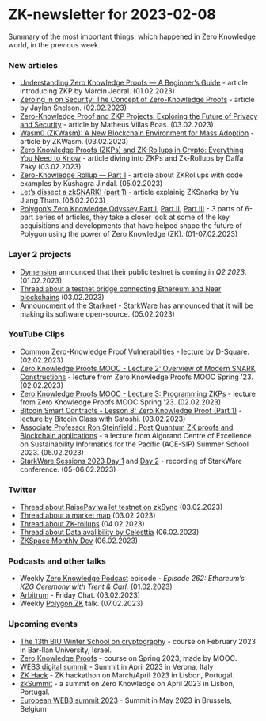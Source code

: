 # ZK-newsletter for 2023-02-08
Summary of the most important things, which happened in Zero Knowledge world, in the previous week.

### New articles
* [Understanding Zero Knowledge Proofs — A Beginner’s Guide](https://medium.com/@info.marcinjedral/understanding-zero-knowledge-proofs-a-beginners-guide-a78bc5bf5644) - article introducing ZKP by Marcin Jedral. (01.02.2023) 
* [Zeroing in on Security: The Concept of Zero-Knowledge Proofs](https://jaylanthedev.medium.com/zeroing-in-on-security-the-concept-of-zero-knowledge-proofs-ac67c3cb9825) - article by Jaylan Snelson. (02.02.2023)
* [Zero-Knowledge Proof and ZKP Projects: Exploring the Future of Privacy and Security](https://earlyminter.com/zero-knowledge-proof-and-zkp-projects-exploring-the-future-of-privacy-and-security/) - article by Matheus Villas Boas. (03.02.2023)
* [Wasm0 (ZKWasm): A New Blockchain Environment for Mass Adoption](https://medium.com/@0xwasm/wasm0-zkwasm-a-new-blockchain-environment-for-mass-adoption-15aab385a7ee) - article by ZKWasm. (03.02.2023)
* [Zero Knowledge Proofs (ZKPs) and ZK-Rollups in Crypto: Everything You Need to Know](https://fxdailyreport.com/zero-knowledge-proofs-zkps-zk-rollups/) - article diving into ZKPs and Zk-Rollups by Daffa Zaky (03.02.2023)
* [Zero-Knowledge Rollup — Part 1](https://medium.com/integraate/zero-knowledge-rollup-part-1-7584327e19d) - article about ZKRollups with code examples by Kushagra Jindal. (05.02.2023)
* [Let’s dissect a zkSNARK! (part 1)](https://medium.com/@yujiangtham/lets-dissect-a-zksnark-part-1-a82fc092f58a) - article explainig ZKSnarks by Yu Jiang Tham. (06.02.2023)
* [Polygon’s Zero Knowledge Odyssey Part I](https://medium.com/@sanilshah1999/polygons-zero-knowledge-odyssey-part-1-6-3abb67cb5da8), [Part II](https://medium.com/@sanilshah1999/polygons-zero-knowledge-odyssey-part-2-89ad9f6533f0), [Part III](https://medium.com/@sanilshah1999/polygons-zero-knowledge-odyssey-part-3-cfb9c8d81cf1) - 3 parts of 6-part series of articles, they take a closer look at some of the key acquisitions and developments that have helped shape the future of Polygon using the power of Zero Knowledge (ZK). (01-07.02.2023)

### Layer 2 projects
* [Dymension](https://medium.com/@dymensionXYZ/dymension-35-c-4dc8ac1c987c) announced that their public testnet is coming in *Q2 2023*. (01.02.2023)
* [Thread about a testnet bridge connecting Ethereum and Near blockchains](https://twitter.com/labs_electron/status/1621131535901663233) (03.02.2023)
* [Announcment of the Starknet](https://twitter.com/StarkWareLtd/status/1622197933025251328) - StarkWare has announced that it will be making its software open-source. (05.02.2023)

### YouTube Clips
* [Common Zero-Knowledge Proof Vulnerabilities](https://www.youtube.com/watch?v=1RQSwj8h8rM) - lecture by D-Square. (02.02.2023)
* [Zero Knowledge Proofs MOOC - Lecture 2: Overview of Modern SNARK Constructions](https://www.youtube.com/watch?v=bGEXYpt3sj0) - lecture from Zero Knowledge Proofs MOOC Spring '23. (02.02.2023)
* [Zero Knowledge Proofs MOOC - Lecture 3: Programming ZKPs](https://www.youtube.com/watch?v=UpRSaG6iuks) - lecture from Zero Knowledge Proofs MOOC Spring '23. (02.02.2023)
* [Bitcoin Smart Contracts - Lesson 8: Zero Knowledge Proof (Part 1)](https://www.youtube.com/watch?v=S11RWf3ZOFQ) - lecture by Bitcoin Class with Satoshi. (03.02.2023)
* [Associate Professor Ron Steinfield : Post Quantum ZK proofs and Blockchain applications](https://www.youtube.com/watch?v=t__N_OXF7Kw) - a lecture from Algorand Centre of Excellence on Sustainability Informatics for the Pacific (ACE-SIP) Summer School 2023. (05.02.2023)
* [StarkWare Sessions 2023 Day 1](https://www.youtube.com/watch?v=6wLzFXbSqQU) and [Day 2](https://www.youtube.com/watch?v=dIPx3zITSvo) - recording of StarkWare conference. (05-06.02.2023)

### Twitter
* [Thread about RaisePay wallet testnet on zkSync](https://twitter.com/raise_fi/status/1621501323094147075) (03.02.2023)
* [Thread about a market map](https://twitter.com/wagmi_vc/status/1621598427883741187) (03.02.2023)
* [Thread about ZK-rollups](https://twitter.com/Bambocha5/status/1621951354636746755) (04.02.2023)
* [Thread about Data avalibility by Celesttia](https://twitter.com/CelestiaOrg/status/1622641545949364224/photo/1) (06.02.2023)
* [ZKSpace Monthly Dev](https://twitter.com/ZKSpaceOfficial/status/1622426221622738944) (06.02.2023)
 
### Podcasts and other talks
* Weekly [Zero Knowledge Podcast](https://zeroknowledge.fm/262-2/) episode - *Episode 262: Ethereum’s KZG Ceremony with Trent & Carl.* (01.02.2023) 
* [Arbitrum](https://twitter.com/arbitrum/status/1621346547022630919) - Friday Chat. (03.02.2023)
* Weekly [Polygon ZK](https://twitter.com/0xPolygonZK/status/1621188844308807685) talk. (07.02.2023) 

### Upcoming events

* [The 13th BIU Winter School on cryptography](https://cyber.biu.ac.il/event/the-13th-biu-winter-school-on-cryptography/) - course on February 2023 in Bar-Ilan University, Israel.
* [Zero Knowledge Proofs](https://zk-learning.org/) - course on Spring 2023, made by MOOC.
* [WEB3 digital summit](https://web3digitalsummit.com/) - Summit in April 2023 in Verona, Italy
* [ZK Hack](https://zkhack.dev/?utm_source=substack&utm_medium=email) - ZK hackathon on March/April 2023 in Lisbon, Portugal.
* [zkSummit](https://www.zksummit.com/) - a summit on Zero Knowledge on April 2023 in Lisbon, Portugal.
* [European WEB3 summit 2023](https://www.web3eurosummit.eu/) - Summit in May 2023 in Brussels, Belgium
